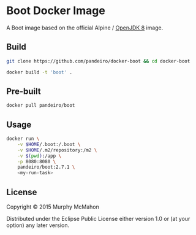 # Boot Docker Image

A Boot image based on the official Alpine /
[OpenJDK 8](https://hub.docker.com/_/java/) image.

## Build

```bash
git clone https://github.com/pandeiro/docker-boot && cd docker-boot

docker build -t 'boot' .
```

## Pre-built

```bash
docker pull pandeiro/boot
```

## Usage

```bash
docker run \
    -v $HOME/.boot:/.boot \
    -v $HOME/.m2/repository:/m2 \
    -v $(pwd):/app \
    -p 8080:8080 \
    pandeiro/boot:2.7.1 \
    <my-run-task>
```

## License

Copyright © 2015 Murphy McMahon

Distributed under the Eclipse Public License either version 1.0 or (at
your option) any later version.

